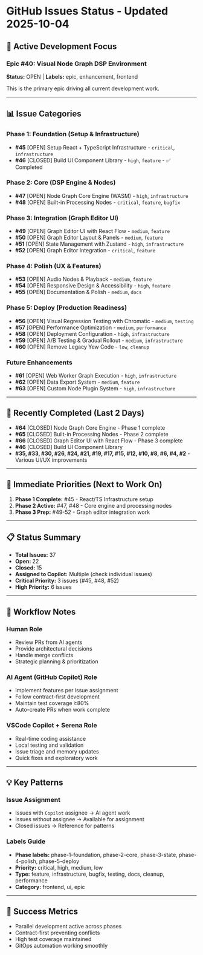 # GitHub Issues Status - Updated 2025-10-04

## 🎯 Active Development Focus

### Epic #40: Visual Node Graph DSP Environment
**Status:** OPEN | **Labels:** epic, enhancement, frontend

This is the primary epic driving all current development work.

---

## 📊 Issue Categories

### Phase 1: Foundation (Setup & Infrastructure)
- **#45** [OPEN] Setup React + TypeScript Infrastructure - `critical`, `infrastructure`
- **#46** [CLOSED] Build UI Component Library - `high`, `feature` - ✅ Completed

### Phase 2: Core (DSP Engine & Nodes)
- **#47** [OPEN] Node Graph Core Engine (WASM) - `high`, `infrastructure`
- **#48** [OPEN] Built-in Processing Nodes - `critical`, `feature`, `bugfix`

### Phase 3: Integration (Graph Editor UI)
- **#49** [OPEN] Graph Editor UI with React Flow - `medium`, `feature`
- **#50** [OPEN] Graph Editor Layout & Panels - `medium`, `feature`
- **#51** [OPEN] State Management with Zustand - `high`, `infrastructure`
- **#52** [OPEN] Graph Editor Integration - `critical`, `feature`

### Phase 4: Polish (UX & Features)
- **#53** [OPEN] Audio Nodes & Playback - `medium`, `feature`
- **#54** [OPEN] Responsive Design & Accessibility - `high`, `feature`
- **#55** [OPEN] Documentation & Polish - `medium`, `docs`

### Phase 5: Deploy (Production Readiness)
- **#56** [OPEN] Visual Regression Testing with Chromatic - `medium`, `testing`
- **#57** [OPEN] Performance Optimization - `medium`, `performance`
- **#58** [OPEN] Deployment Configuration - `high`, `infrastructure`
- **#59** [OPEN] A/B Testing & Gradual Rollout - `medium`, `infrastructure`
- **#60** [OPEN] Remove Legacy Yew Code - `low`, `cleanup`

### Future Enhancements
- **#61** [OPEN] Web Worker Graph Execution - `high`, `infrastructure`
- **#62** [OPEN] Data Export System - `medium`, `feature`
- **#63** [OPEN] Custom Node Plugin System - `high`, `infrastructure`

---

## 🎉 Recently Completed (Last 2 Days)
- **#64** [CLOSED] Node Graph Core Engine - Phase 1 complete
- **#65** [CLOSED] Built-in Processing Nodes - Phase 2 complete
- **#66** [CLOSED] Graph Editor UI with React Flow - Phase 3 complete
- **#46** [CLOSED] Build UI Component Library
- **#35, #33, #30, #26, #24, #21, #19, #17, #15, #12, #10, #8, #6, #4, #2** - Various UI/UX improvements

---

## 🚀 Immediate Priorities (Next to Work On)

1. **Phase 1 Complete:** #45 - React/TS Infrastructure setup
2. **Phase 2 Active:** #47, #48 - Core engine and processing nodes
3. **Phase 3 Prep:** #49-52 - Graph editor integration work

---

## 📋 Status Summary
- **Total Issues:** 37
- **Open:** 22
- **Closed:** 15
- **Assigned to Copilot:** Multiple (check individual issues)
- **Critical Priority:** 3 issues (#45, #48, #52)
- **High Priority:** 6 issues

---

## 🔄 Workflow Notes

### Human Role
- Review PRs from AI agents
- Provide architectural decisions
- Handle merge conflicts
- Strategic planning & prioritization

### AI Agent (GitHub Copilot) Role
- Implement features per issue assignment
- Follow contract-first development
- Maintain test coverage ≥80%
- Auto-create PRs when work complete

### VSCode Copilot + Serena Role
- Real-time coding assistance
- Local testing and validation
- Issue triage and memory updates
- Quick fixes and exploratory work

---

## 💡 Key Patterns

### Issue Assignment
- Issues with `Copilot` assignee → AI agent work
- Issues without assignee → Available for assignment
- Closed issues → Reference for patterns

### Labels Guide
- **Phase labels:** phase-1-foundation, phase-2-core, phase-3-state, phase-4-polish, phase-5-deploy
- **Priority:** critical, high, medium, low
- **Type:** feature, infrastructure, bugfix, testing, docs, cleanup, performance
- **Category:** frontend, ui, epic

---

## 🎯 Success Metrics
- Parallel development active across phases
- Contract-first preventing conflicts
- High test coverage maintained
- GitOps automation working smoothly
